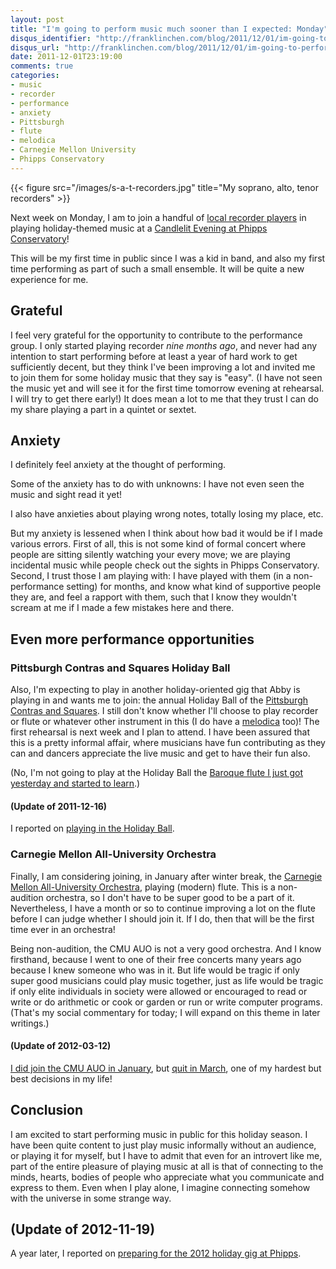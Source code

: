 ```yaml
---
layout: post
title: "I'm going to perform music much sooner than I expected: Monday"
disqus_identifier: "http://franklinchen.com/blog/2011/12/01/im-going-to-perform-music-much-sooner-than-i-expected-monday/"
disqus_url: "http://franklinchen.com/blog/2011/12/01/im-going-to-perform-music-much-sooner-than-i-expected-monday/"
date: 2011-12-01T23:19:00
comments: true
categories:
- music
- recorder
- performance
- anxiety
- Pittsburgh
- flute
- melodica
- Carnegie Mellon University
- Phipps Conservatory
---
```

{{< figure src="/images/s-a-t-recorders.jpg" title="My soprano, alto, tenor recorders" >}}

Next week on Monday, I am to join a handful of [local recorder players](http://www.andrew.cmu.edu/user/lukas/pcars/Welcome.html) in playing holiday-themed music at a [Candlelit Evening at Phipps Conservatory](http://phipps.conservatory.org/exhibits-and-events/featured-event.aspx?eventid=259)!

This will be my first time in public since I was a kid in band, and also my first time performing as part of such a small ensemble. It will be quite a new experience for me.

## Grateful

I feel very grateful for the opportunity to contribute to the performance group. I only started playing recorder *nine months ago*, and never had any intention to start performing before at least a year of hard work to get sufficiently decent, but they think I've been improving a lot and invited me to join them for some holiday music that they say is "easy". (I have not seen the music yet and will see it for the first time tomorrow evening at rehearsal. I will try to get there early!) It does mean a lot to me that they trust I can do my share playing a part in a quintet or sextet.

## Anxiety

I definitely feel anxiety at the thought of performing.

Some of the anxiety has to do with unknowns: I have not even seen the music and sight read it yet!

I also have anxieties about playing wrong notes, totally losing my place, etc.

But my anxiety is lessened when I think about how bad it would be if I made various errors. First of all, this is not some kind of formal concert where people are sitting silently watching your every move; we are playing incidental music while people check out the sights in Phipps Conservatory. Second, I trust those I am playing with: I have played with them (in a non-performance setting) for months, and know what kind of supportive people they are, and feel a rapport with them, such that I know they wouldn't scream at me if I made a few mistakes here and there.

## Even more performance opportunities

### Pittsburgh Contras and Squares Holiday Ball

Also, I'm expecting to play in another holiday-oriented gig that Abby is playing in and wants me to join: the annual Holiday Ball of the [Pittsburgh Contras and Squares](http://pittsburghcontra.org/). I still don't know whether I'll choose to play recorder or flute or whatever other instrument in this (I do have a [melodica](/blog/2011/10/01/run-shadyside-5k-outrunning-mickey-mouse-and-lending-a-trumpet/) too)! The first rehearsal is next week and I plan to attend.  I have been assured that this is a pretty informal affair, where musicians have fun contributing as they can and dancers appreciate the live music and get to have their fun also.

(No, I'm not going to play at the Holiday Ball the [Baroque flute I just got yesterday and started to learn](/blog/2011/11/30/bought-a-baroque-flute/).)

#### (Update of 2011-12-16)

I reported on [playing in the Holiday Ball](/blog/2011/12/16/playing-recorder-and-flute-at-the-holiday-ball/).

### Carnegie Mellon All-University Orchestra

Finally, I am considering joining, in January after winter break, the [Carnegie Mellon All-University Orchestra](http://www.andrew.cmu.edu/user/auo/), playing (modern) flute. This is a non-audition orchestra, so I don't have to be super good to be a part of it. Nevertheless, I have a month or so to continue improving a lot on the flute before I can judge whether I should join it. If I do, then that will be the first time ever in an orchestra!

Being non-audition, the CMU AUO is not a very good orchestra. And I know firsthand, because I went to one of their free concerts many years ago because I knew someone who was in it. But life would be tragic if only super good musicians could play music together, just as life would be tragic if only elite individuals in society were allowed or encouraged to read or write or do arithmetic or cook or garden or run or write computer programs. (That's my social commentary for today; I will expand on this theme in later writings.)

#### (Update of 2012-03-12)

[I did join the CMU AUO in January](/blog/2012/02/01/joining-an-orchestra-learning-in-the-face-of-terror/), but [quit in March](/blog/2012/03/12/quitting-the-cmu-all-university-orchestra-one-of-the-hardest-decisions-in-my-life/), one of my hardest but best decisions in my life!

## Conclusion

I am excited to start performing music in public for this holiday season. I have been quite content to just play music informally without an audience, or playing it for myself, but I have to admit that even for an introvert like me, part of the entire pleasure of playing music at all is that of connecting to the minds, hearts, bodies of people who appreciate what you communicate and express to them. Even when I play alone, I imagine connecting somehow with the universe in some strange way.

## (Update of 2012-11-19)

A year later, I reported on [preparing for the 2012 holiday gig at Phipps](/blog/2012/11/19/preparing-for-december-9-recorder-performance-in-phipps-conservatory/).
